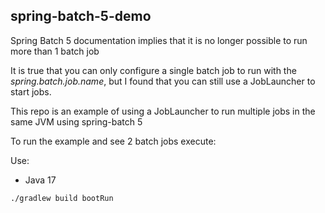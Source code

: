 spring-batch-5-demo
--
Spring Batch 5 documentation implies that it is no longer possible to 
run more than 1 batch job

It is true that you can only configure a single batch job to run with 
the *spring.batch.job.name*, but I found that you can still use 
a JobLauncher to start jobs. 

This repo is an example of using a JobLauncher to run multiple jobs in the same
JVM using spring-batch 5

To run the example and see 2 batch jobs execute:

Use: 
  * Java 17 

```shell
./gradlew build bootRun
```
